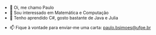 - 👋 Oi, me chamo Paulo
- 👀 Sou interessado em Matemática e Computação
- 🌱 Tenho aprendido C#, gosto bastante de Java e Julia
<!--- - 💞️ E tentando uma vaga na Avanade, hehe --->
- 📫 Fique à vontade para enviar-me uma carta: paulo.bsimoes@ufpe.br

<!---
Paulobsufpe/Paulobsufpe is a ✨ special ✨ repository because its `README.md` (this file) appears on your GitHub profile.
You can click the Preview link to take a look at your changes.
--->
